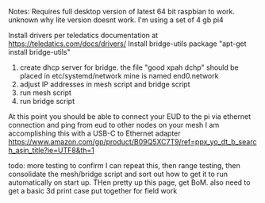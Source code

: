 Notes:
Requires full desktop version of latest 64 bit raspbian to work. unknown why lite version doesnt work. I'm using a set of 4 gb pi4

Install drivers per teledatics documentation at https://teledatics.com/docs/drivers/
Install bridge-utils package "apt-get install bridge-utils" 

1. create dhcp server for bridge. the file "good xpah dchp" should be placed in etc/systemd/network  mine is named end0.network
2. adjust IP addresses in mesh script and bridge script
3. run mesh script
4. run bridge script

At this point you should be able to connect your EUD to the pi via ethernet connection and ping from eud to other nodes on your mesh
I am accomplishing this with a USB-C to Ethernet adapter https://www.amazon.com/gp/product/B09Q5XC7T9/ref=ppx_yo_dt_b_search_asin_title?ie=UTF8&th=1

todo: more testing to confirm I can repeat this, then range testing, then consolidate the mesh/bridge script and sort out how to get it to run automatically on start up. THen pretty
up this page, get BoM. also need to get a basic 3d print case put together for field work

